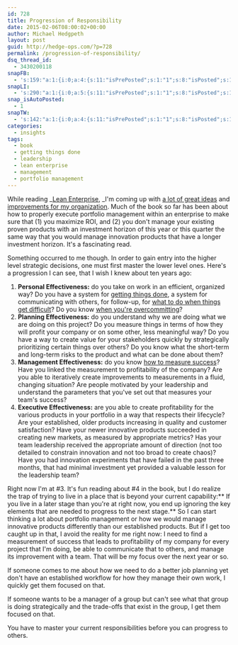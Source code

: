 ```yaml
---
id: 728
title: Progression of Responsibility
date: 2015-02-06T08:00:02+00:00
author: Michael Hedgpeth
layout: post
guid: http://hedge-ops.com/?p=728
permalink: /progression-of-responsibility/
dsq_thread_id:
  - 3430200118
snapFB:
  - 's:159:"a:1:{i:0;a:4:{s:11:"isPrePosted";s:1:"1";s:8:"isPosted";s:1:"1";s:4:"pgID";s:35:"10152471133176268_10152558875141268";s:5:"pDate";s:19:"2015-02-06 14:01:14";}}";'
snapLI:
  - 's:290:"a:1:{i:0;a:5:{s:11:"isPrePosted";s:1:"1";s:8:"isPosted";s:1:"1";s:4:"pgID";s:19:"5969464632262352896";s:7:"postURL";s:124:"https://www.linkedin.com/updates?discuss=&amp;scope=16659297&amp;stype=M&amp;topic=5969464632262352896&amp;type=U&amp;a=KoUA";s:5:"pDate";s:19:"2015-02-06 14:01:15";}}";'
snap_isAutoPosted:
  - 1
snapTW:
  - 's:142:"a:1:{i:0;a:4:{s:11:"isPrePosted";s:1:"1";s:8:"isPosted";s:1:"1";s:4:"pgID";s:18:"563698952038387712";s:5:"pDate";s:19:"2015-02-06 14:01:18";}}";'
categories:
  - insights
tags:
  - book
  - getting things done
  - leadership
  - lean enterprise
  - management
  - portfolio management
---
```

While reading _[Lean Enterprise](http://amzn.to/1zxdulv), _I'm coming up with [a lot of great ideas](http://hedge-ops.com/mission-command/) and [improvements for my organization](http://hedge-ops.com/the-lean-startup-cycle/). Much of the book so far has been about how to properly execute portfolio management within an enterprise to make sure that (1) you maximize ROI, and (2) you don't manage your existing proven products with an investment horizon of this year or this quarter the same way that you would manage innovation products that have a longer investment horizon. It's a fascinating read.

Something occurred to me though. In order to gain entry into the higher level strategic decisions, one must first master the lower level ones. Here's a progression I can see, that I wish I knew about ten years ago:<!--more-->

  1. **Personal Effectiveness:** do you take on work in an efficient, organized way? Do you have a system for [getting things done](http://hedge-ops.com/getting-things-done-action-plan/ "Getting Things Done Action Plan"), a system for communicating with others, for follow-up, for [what to do when things get difficult](http://hedge-ops.com/failure-the-catalyst/ "Failure the Catalyst")? Do you know [when you're overcommitting](http://hedge-ops.com/two-questions-about-commitments/ "Two Questions You Should Ask About Your Commitments")?
  2. **Planning Effectiveness:** do you understand why we are doing what we are doing on this project? Do you measure things in terms of how they will profit your company or on some other, less meaningful way? Do you have a way to create value for your stakeholders quickly by strategically prioritizing certain things over others? Do you know what the short-term and long-term risks to the product and what can be done about them?
  3. **Management Effectiveness:** do you know [how to measure success](http://hedge-ops.com/measure-for-reality/ "Measure for Reality")? Have you linked the measurement to profitability of the company? Are you able to iteratively create improvements to measurements in a fluid, changing situation? Are people motivated by your leadership and understand the parameters that you've set out that measures your team's success?
  4. **Executive Effectiveness:** are you able to create profitability for the various products in your portfolio in a way that respects their lifecycle? Are your established, older products increasing in quality and customer satisfaction? Have your newer innovative products succeeded in creating new markets, as measured by appropriate metrics? Has your team leadership received the appropriate amount of direction (not too detailed to constrain innovation and not too broad to create chaos)? Have you had innovation experiments that have failed in the past three months, that had minimal investment yet provided a valuable lesson for the leadership team?

Right now I'm at #3. It's fun reading about #4 in the book, but I do realize the trap of trying to live in a place that is beyond your current capability:** If you live in a later stage than you're at right now, you end up ignoring the key elements that are needed to progress to the next stage.** So I can start thinking a lot about portfolio management or how we would manage innovative products differently than our established products. But if I get too caught up in that, I avoid the reality for me right now: I need to find a measurement of success that leads to profitability of my company for every project that I'm doing, be able to communicate that to others, and manage its improvement with a team. That will be my focus over the next year or so.

If someone comes to me about how we need to do a better job planning yet don't have an established workflow for how they manage their own work, I quickly get them focused on that.

If someone wants to be a manager of a group but can't see what that group is doing strategically and the trade-offs that exist in the group, I get them focused on that.

You have to master your current responsibilities before you can progress to others.